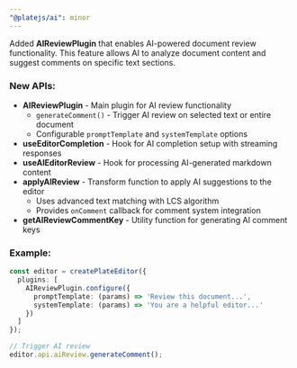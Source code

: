 ```yaml
---
"@platejs/ai": minor
---
```


Added **AIReviewPlugin** that enables AI-powered document review functionality. This feature allows AI to analyze document content and suggest comments on specific text sections.

### New APIs:

- **AIReviewPlugin** - Main plugin for AI review functionality
  - `generateComment()` - Trigger AI review on selected text or entire document
  - Configurable `promptTemplate` and `systemTemplate` options
- **useEditorCompletion** - Hook for AI completion setup with streaming responses
- **useAIEditorReview** - Hook for processing AI-generated markdown content
- **applyAIReview** - Transform function to apply AI suggestions to the editor
  - Uses advanced text matching with LCS algorithm
  - Provides `onComment` callback for comment system integration
- **getAIReviewCommentKey** - Utility function for generating AI comment keys

### Example:

```typescript
const editor = createPlateEditor({
  plugins: [
    AIReviewPlugin.configure({
      promptTemplate: (params) => 'Review this document...',
      systemTemplate: (params) => 'You are a helpful editor...'
    })
  ]
});

// Trigger AI review
editor.api.aiReview.generateComment();
```